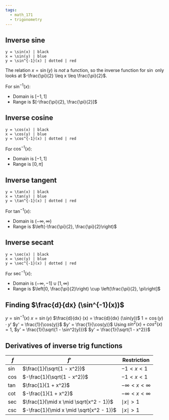 ```yaml
---
tags:
  - math_171
  - trigonometry
---
```


## Inverse sine

```desmos-graph
y = \sin(x) | black
x = \sin(y) | blue
y = \sin^{-1}(x) | dotted | red
```

The relation $x = \sin(y)$ is *not* a function, so the inverse function for $\sin$ only looks at $-\frac{\pi}{2} \leq x \leq \frac{\pi}{2}$.

For $\sin^{-1}(x)$:
- Domain is $[-1, 1]$
- Range is $[-\frac{\pi}{2}, \frac{\pi}{2}]$

## Inverse cosine

```desmos-graph
y = \cos(x) | black
x = \cos(y) | blue
y = \cos^{-1}(x) | dotted | red
```

For $\cos^{-1}(x)$:
- Domain is $[-1, 1]$
- Range is $[0, \pi]$

## Inverse tangent

```desmos-graph
y = \tan(x) | black
x = \tan(y) | blue
y = \tan^{-1}(x) | dotted | red
```

For $\tan^{-1}(x)$:
- Domain is $(-\infty, \infty)$
- Range is $\left(-\frac{\pi}{2}, \frac{\pi}{2}\right)$

## Inverse secant

```desmos-graph
y = \sec(x) | black
x = \sec(y) | blue
y = \sec^{-1}(x) | dotted | red
```

For $\sec^{-1}(x)$:
- Domain is $(-\infty, -1] \cup [1, \infty)$
- Range is $\left[0, \frac{\pi}{2}\right) \cup \left(\frac{\pi}{2}, \pi\right]$

## Finding $\frac{d}{dx} (\sin^{-1}(x))$

$y = \sin^{-1}(x)$
$x = \sin(y)$
$\frac{d}{dx} (x) = \frac{d}{dx} (\sin(y))$
$1 = \cos(y) \cdot y'$
$y' = \frac{1}{\cos(y)}$
$y' = \frac{1}{\cos(y)}$
Using $sin^2(x) + cos^2(x) = 1$,
$y' = \frac{1}{\sqrt{1 - \sin^2(y)}}$
$y' = \frac{1}{\sqrt{1 - x^2}}$

## Derivatives of inverse trig functions

| $f$    | $f'$                                   | Restriction            |
| ------ | -------------------------------------- | ---------------------- |
| $\sin$ | $\frac{1}{\sqrt{1 - x^2}}$             | $-1 < x < 1$           |
| $\cos$ | $-\frac{1}{\sqrt{1 - x^2}}$            | $-1 < x < 1$           |
| $\tan$ | $\frac{1}{1 + x^2}$                    | $-\infty < x < \infty$ |
| $\cot$ | $-\frac{1}{1 + x^2}$                   | $-\infty < x < \infty$ |
| $\sec$ | $\frac{1}{\mid x \mid \sqrt{x^2 - 1}}$  | $\mid x \mid > 1$       |
| $\csc$ | $-\frac{1}{\mid x \mid \sqrt{x^2 - 1}}$ |  $\mid x \mid > 1$                      |